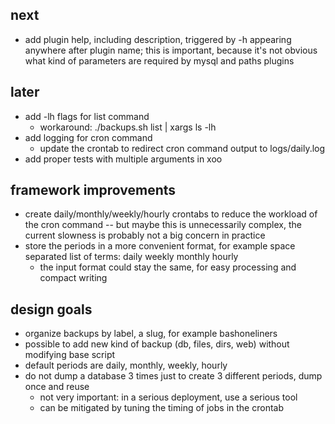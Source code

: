 next
----

- add plugin help, including description, triggered by -h appearing anywhere after plugin name; this is important, because it's not obvious what kind of parameters are required by mysql and paths plugins

later
-----

- add -lh flags for list command
  - workaround: ./backups.sh list | xargs ls -lh
- add logging for cron command
  - update the crontab to redirect cron command output to logs/daily.log
- add proper tests with multiple arguments in xoo

framework improvements
----------------------

- create daily/monthly/weekly/hourly crontabs to reduce the workload of the cron command -- but maybe this is unnecessarily complex, the current slowness is probably not a big concern in practice
- store the periods in a more convenient format, for example space separated list of terms: daily weekly monthly hourly
  - the input format could stay the same, for easy processing and compact writing

design goals
------------

- organize backups by label, a slug, for example bashoneliners
- possible to add new kind of backup (db, files, dirs, web) without modifying base script
- default periods are daily, monthly, weekly, hourly
- do not dump a database 3 times just to create 3 different periods, dump once and reuse
  - not very important: in a serious deployment, use a serious tool
  - can be mitigated by tuning the timing of jobs in the crontab
